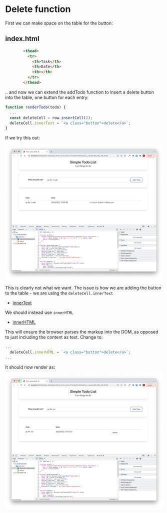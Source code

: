 # Delete function 

First we can make space on the table for the button:

## index.html

~~~html
        <thead>
          <tr>
            <th>Task</th>
            <th>Date</th>
            <th></th>
          </tr>
        </thead>
~~~

.. and now we can extend the addTodo function to insert a delete button into the table, one button for each entry:

~~~javascript
function renderTodo(todo) {
  ...
  const deleteCell = row.insertCell(2);
  deleteCell.innerText = `<a class="button">delete</a>`;
}
~~~

If we try this out:

![](img/04.png)

This is clearly not what we want. The issue is how we are adding the button to the table - we are using the `deleteCell.innerText` 

- [innerText](https://developer.mozilla.org/en-US/docs/Web/API/HTMLElement/innerText)

We should instead use `innerHTML`

- [innerHTML](https://developer.mozilla.org/en-US/docs/Web/API/Element/innerHTML)

This will ensure the browser parses the markup into the DOM, as opposed to just including the content as text. Change to:

~~~javascript
...
  deleteCell.innerHTML = `<a class="button">delete</a>`;
...
~~~

It should now render as:

![](img/06.png)

